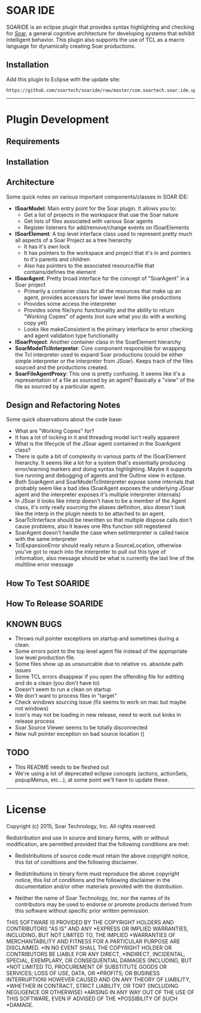 # SOAR IDE

SOARIDE is an eclipse plugin that provides syntax highlighting and checking for [Soar](http://soar.eecs.umich.edu), a general cognitive architecture for developing systems that exhibit intelligent behavior. This plugin also supports the use of TCL as a macro language for dynamically creating Soar productions.

## Installation

Add this plugin to Eclipse with the update site:

	https://github.com/soartech/soaride/raw/master/com.soartech.soar.ide.update

---------------

# Plugin Development

## Requirements

## Installation

## Architecture
Some quick notes on various important components/classes in SOAR IDE:

* **ISoarModel**: Main entry point for the Soar plugin. It allows you to:
	* Get a list of projects in the workspace that use the Soar nature
	* Get lists of files associated with various Soar agents
	* Register listeners for add/remove/change events on ISoarElements
* **ISoarElement**: A top level interface class used to represent pretty much all aspects of a Soar Project as a tree hierarchy
	* It has it's own lock
	* It has pointers to the workspace and project that it's in and pointers to it's parents and children
	* Also has pointers to the associated resource/file that contains/defines the element
* **ISoarAgent**: Pretty broad interface for the concept of "SoarAgent" in a Soar project
	* Primarily a container class for all the resources that make up an agent, provides accessors for lower level items like productions
	* Provides some access the interpreter
	* Provides some file/sync functionality and the ability to return "Working Copies" of agents (not sure what you do with a working copy yet)
	* Looks like makeConsistent is the primary interface to error checking and agent validation type functionality
* **ISoarProject**: Another container class in the SoarElement hierarchy
* **SoarModelTclInterpreter**: Core component responsible for wrapping the Tcl interpreter used to expand Soar productions (could be either simple interpreter or the interpreter from JSoar). Keeps track of the files sourced and the productions created.
* **SoarFileAgentProxy**: This one is pretty confusing. It seems like it's a representation of a file as sourced by an agent? Basically a "view" of the file as sourced by a particular agent.

## Design and Refactoring Notes
Some quick observations about the code base:
* What are "Working Copies" for?
* It has a lot of locking in it and threading model isn't really apparent
* What is the lifecycle of the JSoar agent contained in the SoarAgent class?
* There is quite a bit of complexity in various parts of the ISoarElement hierarchy. It seems like a lot for a system that's essentially producing error/warning markers and doing syntax highlighting. Maybe it supports live running and debugging of agents and the Outline view in eclipse.
* Both SoarAgent and SoarModelTclInterpreter expose some internals that probably seem like a bad idea (SoarAgent exposes the underlying JSoar agent and the interpreter exposes it's multiple interpreter internals)
* In JSoar it looks like interp doesn't have to be a member of the Agent class, it's only really sourcing the aliases definition, also doesn't look like the interp in the plugin needs to be attached to an agent.
* SoarTclInterface should be rewritten so that multiple dispose calls don't cause problems, also it leaves one Rhs function still regestered
* SoarAgent doesn't handle the case when setInterpreter is called twice with the same interpreter
* TclExpansionError should really return a SourceLocation, otherwise you've got to reach into the interpreter to pull out this type of information, also message should be what is currently the last line of the multiline error message

## How To Test SOARIDE

## How To Release SOARIDE

## KNOWN BUGS
* Throws null pointer exceptions on startup and sometimes during a clean.
* Some errors point to the top level agent file instead of the appropriate low level production file.
* Some files show up as unsourcable due to relative vs. absolute path issues
* Some TCL errors disappear if you open the offending file for editting and do a clean (you don't have to)
* Doesn't seem to run a clean on startup
* We don't want to process files in "target"
* Check windows sourcing issue (fix seems to work on mac but maybe not windows)
* Icon's may not be loading in new release, need to work out kinks in release process
* Soar Source Viewer seems to be totally disconnected
* New null pointer exception on bad source location ()

## TODO
* This README needs to be fleshed out
* We're using a lot of deprecated eclipse concepts (actions, actionSets, popupMenus, etc...), at some point we'll have to update these.

--------------

# License

Copyright (c) 2015, Soar Technology, Inc. All rights reserved.

Redistribution and use in source and binary forms, with or without modification, are permitted provided that the following conditions are met:

* Redistributions of source code must retain the above copyright notice, this list of conditions and the following disclaimer.

* Redistributions in binary form must reproduce the above copyright notice, this list of conditions and the following disclaimer in the documentation and/or other materials provided with the distribution.

* Neither the name of Soar Technology, Inc. nor the names of its contributors may be used to endorse or promote products derived from this software without specific prior written permission.

THIS SOFTWARE IS PROVIDED BY THE COPYRIGHT HOLDERS AND CONTRIBUTORS "AS IS" AND ANY  *EXPRESS OR IMPLIED WARRANTIES, INCLUDING, BUT NOT LIMITED TO, THE IMPLIED   *WARRANTIES OF MERCHANTABILITY AND FITNESS FOR A PARTICULAR PURPOSE ARE DISCLAIMED.   *IN NO EVENT SHALL THE COPYRIGHT HOLDER OR CONTRIBUTORS BE LIABLE FOR ANY DIRECT,   *INDIRECT, INCIDENTAL, SPECIAL, EXEMPLARY, OR CONSEQUENTIAL DAMAGES (INCLUDING, BUT   *NOT LIMITED TO, PROCUREMENT OF SUBSTITUTE GOODS OR SERVICES; LOSS OF USE, DATA, OR   *PROFITS; OR BUSINESS INTERRUPTION) HOWEVER CAUSED AND ON ANY THEORY OF LIABILITY,    *WHETHER IN CONTRACT, STRICT LIABILITY, OR TORT (INCLUDING NEGLIGENCE OR OTHERWISE)   *ARISING IN ANY WAY OUT OF THE USE OF THIS SOFTWARE, EVEN IF ADVISED OF THE    *POSSIBILITY OF SUCH *DAMAGE.
